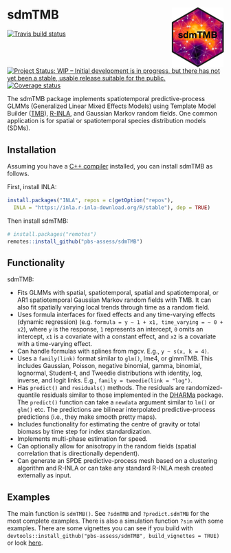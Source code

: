 
<!-- README.md is generated from README.Rmd. Please edit that file -->

# sdmTMB <a href='https://github.com/pbs-assess/sdmTMB'><img src='man/figures/logo-sdmTMB.png' align="right" height="139" /></a>

[![Travis build
status](https://travis-ci.org/pbs-assess/sdmTMB.svg?branch=master)](https://travis-ci.org/pbs-assess/sdmTMB)
[![Project Status: WIP – Initial development is in progress, but there
has not yet been a stable, usable release suitable for the
public.](https://www.repostatus.org/badges/latest/wip.svg)](https://www.repostatus.org/#wip)
[![Coverage
status](https://codecov.io/gh/pbs-assess/sdmTMB/branch/master/graph/badge.svg)](https://codecov.io/github/pbs-assess/sdmTMB?branch=master)

The sdmTMB package implements spatiotemporal predictive-process GLMMs
(Generalized Linear Mixed Effects Models) using Template Model Builder
([TMB](https://github.com/kaskr/adcomp)),
[R-INLA](http://www.r-inla.org/), and Gaussian Markov random fields. One
common application is for spatial or spatiotemporal species distribution
models (SDMs).

## Installation

Assuming you have a [C++
compiler](https://support.rstudio.com/hc/en-us/articles/200486498-Package-Development-Prerequisites)
installed, you can install sdmTMB as follows.

First, install INLA:

``` r
install.packages("INLA", repos = c(getOption("repos"), 
  INLA = "https://inla.r-inla-download.org/R/stable"), dep = TRUE)
```

Then install sdmTMB:

``` r
# install.packages("remotes")
remotes::install_github("pbs-assess/sdmTMB")
```

## Functionality

sdmTMB:

  - Fits GLMMs with spatial, spatiotemporal, spatial and spatiotemporal,
    or AR1 spatiotemporal Gaussian Markov random fields with TMB. It can
    also fit spatially varying local trends through time as a random
    field.
  - Uses formula interfaces for fixed effects and any time-varying
    effects (dynamic regression) (e.g. `formula = y ~ 1 + x1,
    time_varying = ~ 0 + x2`), where `y` is the response, `1` represents
    an intercept, `0` omits an intercept, `x1` is a covariate with a
    constant effect, and `x2` is a covariate with a time-varying effect.
  - Can handle formulas with splines from mgcv. E.g., `y ~ s(x, k = 4)`.
  - Uses a `family(link)` format similar to `glm()`, lme4, or glmmTMB.
    This includes Gaussian, Poisson, negative binomial, gamma, binomial,
    lognormal, Student-t, and Tweedie distributions with identity, log,
    inverse, and logit links. E.g., `family = tweedie(link = "log")`.
  - Has `predict()` and `residuals()` methods. The residuals are
    randomized-quantile residuals similar to those implemented in the
    [DHARMa](https://cran.r-project.org/package=DHARMa) package. The
    `predict()` function can take a `newdata` argument similar to `lm()`
    or `glm()` etc. The predictions are bilinear interpolated
    predictive-process predictions (i.e., they make smooth pretty maps).
  - Includes functionality for estimating the centre of gravity or total
    biomass by time step for index standardization.
  - Implements multi-phase estimation for speed.
  - Can optionally allow for anisotropy in the random fields (spatial
    correlation that is directionally dependent).
  - Can generate an SPDE predictive-process mesh based on a clustering
    algorithm and R-INLA or can take any standard R-INLA mesh created
    externally as input.

## Examples

The main function is `sdmTMB()`. See `?sdmTMB` and `?predict.sdmTMB` for
the most complete examples. There is also a simulation function `?sim`
with some examples. There are some vignettes you can see if you build
with `devtools::install_github("pbs-assess/sdmTMB", build_vignettes =
TRUE)` or look
[here](https://github.com/pbs-assess/sdmTMB/tree/master/vignettes).
